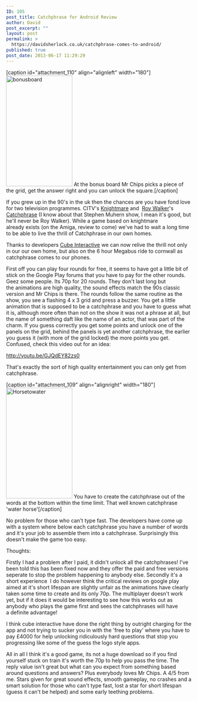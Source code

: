 ```yaml
---
ID: 105
post_title: Catchphrase for Android Review
author: David
post_excerpt: ""
layout: post
permalink: >
  https://davidsherlock.co.uk/catchphrase-comes-to-android/
published: true
post_date: 2013-06-17 11:29:29
---
```

[caption id="attachment_110" align="alignleft" width="180"]<a href="http://davidsherlock.co.uk/wp-content/uploads/2013/06/bonusboard.png"><img class="size-medium wp-image-110 " title="Bonus Board" alt="bonusboard" src="http://davidsherlock.co.uk/wp-content/uploads/2013/06/bonusboard-180x300.png" width="180" height="300" /></a> At the bonus board Mr Chips picks a piece of the grid, get the answer right and you can unlock the square.[/caption]

If you grew up in the 90's in the uk then the chances are you have fond love for two television programmes. CITV's <a href="Knightmare">Knightmare</a> and  <a title="Roy Walker (TV personality)" href="http://en.wikipedia.org/wiki/Roy_Walker_(TV_personality)">Roy Walker</a>'s <a href="http://en.wikipedia.org/wiki/Catchphrase_(UK_game_show)#Qualifying_round">Catchphrase</a> (I know about that Stephen Muhern show, I mean it's good, but he'll never be Roy Walker). While a game based on knightmare already exists (on the Amiga, review to come) we've had to wait a long time to be able to live the thrill of Catchphrase in our own homes.

Thanks to developers <a href="https://play.google.com/store/apps/developer?id=Cube+Interactive">Cube Interactive</a> we can now relive the thrill not only in our our own home, but also on the 6 hour Megabus ride to cornwall as catchphrase comes to our phones.

First off you can play four rounds for free, it seems to have got a little bit of stick on the Google Play forums that you have to pay for the other rounds. Geez some people. Its 70p for 20 rounds. They don't last long but the animations are high quality, the sound effects match the 90s classic version and Mr Chips is there. The rounds follow the same routine as the show, you see a flashing 4 x 3 grid and press a buzzer. You get a little animation that is supposed to be a catchphrase and you have to guess what it is, although more often than not on the show it was not a phrase at all, but the name of something daft like the name of an actor, that was part of the charm. If you guess correctly you get some points and unlock one of the panels on the grid, behind the panels is yet another catchphrase, the earlier you guess it (with more of the grid locked) the more points you get. Confused, check this video out for an idea:

http://youtu.be/GJQdEY82zs0

That's exactly the sort of high quality entertainment you can only get from catchphrase.

[caption id="attachment_109" align="alignright" width="180"]<a href="http://davidsherlock.co.uk/wp-content/uploads/2013/06/Horsetowater.png"><img class="size-medium wp-image-109 " title="Answering a catchphrase" alt="Horsetowater" src="http://davidsherlock.co.uk/wp-content/uploads/2013/06/Horsetowater-180x300.png" width="180" height="300" /></a> You have to create the catchphrase out of the words at the bottom within the time limit. That well known catchphrase 'water horse'[/caption]

No problem for those who can't type fast. The developers have come up with a system where below each catchphrase you have a number of words and it's your job to assemble them into a catchphrase. Surprisingly this doesn't make the game too easy.

Thoughts:

Firstly I had a problem after I paid, it didn't unlock all the catchphrases! I've been told this has been fixed now and they offer the paid and free versions seperate to stop the problem happening to anybody else. Secondly it's a short experience  I do however think the critical reviews on google play aimed at it's short lifespan are slightly unfair as the animations have clearly taken some time to create and its only 70p. The multiplayer doesn't work yet, but if it does it would be interesting to see how this works out as anybody who plays the game first and sees the catchphrases will have a definite advantage!

I think cube interactive have done the right thing by outright charging for the app and not trying to sucker you in with the 'free to play' where you have to pay £4000 for help unlocking ridiculously hard questions that stop you progressing like some of the guess the logo style apps.

All in all I think it's a good game, its not a huge download so if you find yourself stuck on train it's worth the 70p to help you pass the time. The reply value isn't great but what can you expect from something based around questions and answers? Plus everybody loves Mr Chips. A 4/5 from me. Stars given for great sound effects, smooth gameplay, no crashes and a smart solution for those who can't type fast, lost a star for short lifespan (guess it can't be helped) and some early teething problems.

&nbsp;